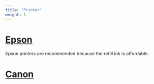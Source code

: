 ```yaml
---
title: "Printer"
weight: 1
---
```

# [Epson](/hardware/printer/epson)
Epson printers are recommended because the refill ink is affordable.

# [Canon](/hardware/printer/canon)